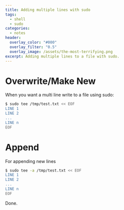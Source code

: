 ```yaml
---
title: Adding multiple lines with sudo
tags:
  - shell
  - sudo
categories:
  - notes
header:
  overlay_color: "#000"
  overlay_filter: "0.5"
  overlay_image: /assets/the-most-terrifying.png
excerpt: Adding multiple lines to a file with sudo.
---
```

# Overwrite/Make New

When you want a multi line write to a file using sudo:
```bash
$ sudo tee /tmp/test.txt << EOF
LINE 1
LINE 2
...
LINE n
EOF

```

# Append

For appending new lines

```bash
$ sudo tee -a /tmp/test.txt << EOF
LINE 1
LINE 2
...
LINE n
EOF

```
Done.
